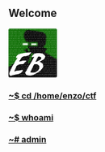 ## Welcome

![avatar](avatar.png)
### [~$ cd /home/enzo/ctf](./CTFs)
### [~$ whoami](./about)
### [~# admin](./nope)
